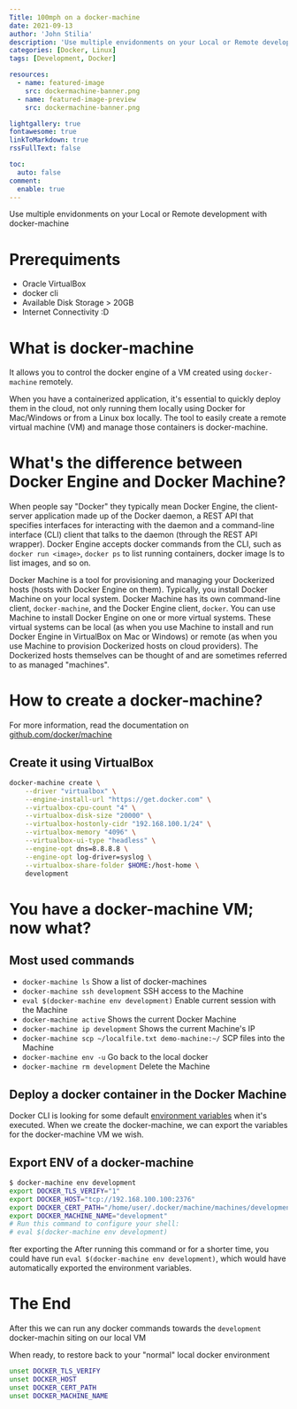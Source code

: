 ```yaml
---
Title: 100mph on a docker-machine
date: 2021-09-13
author: 'John Stilia'
description: 'Use multiple envidonments on your Local or Remote development with docker-machine'
categories: [Docker, Linux]
tags: [Development, Docker]

resources:
  - name: featured-image
    src: dockermachine-banner.png
  - name: featured-image-preview
    src: dockermachine-banner.png

lightgallery: true
fontawesome: true
linkToMarkdown: true
rssFullText: false

toc:
  auto: false
comment:
  enable: true
---
```


Use multiple envidonments on your Local or Remote development with docker-machine

<!--more-->

# Prerequiments

- Oracle VirtualBox
- docker cli
- Available Disk Storage > 20GB
- Internet Connectivity :D

# What is docker-machine

It allows you to control the docker engine of a VM created using `docker-machine` remotely.

When you have a containerized application, it's essential to quickly deploy them in the cloud, not only running them locally using Docker for Mac/Windows or from a Linux box locally. The tool to easily create a remote virtual machine (VM) and manage those containers is docker-machine.

# What's the difference between Docker Engine and Docker Machine?

When people say "Docker" they typically mean Docker Engine, the client-server application made up of the Docker daemon, a REST API that specifies interfaces for interacting with the daemon and a command-line interface (CLI) client that talks to the daemon (through the REST API wrapper). Docker Engine accepts docker commands from the CLI, such as `docker run <image>`, `docker ps` to list running containers, docker image ls to list images, and so on.

Docker Machine is a tool for provisioning and managing your Dockerized hosts (hosts with Docker Engine on them). Typically, you install Docker Machine on your local system. Docker Machine has its own command-line client, `docker-machine`, and the Docker Engine client, `docker`. You can use Machine to install Docker Engine on one or more virtual systems. These virtual systems can be local (as when you use Machine to install and run Docker Engine in VirtualBox on Mac or Windows) or remote (as when you use Machine to provision Dockerized hosts on cloud providers). The Dockerized hosts themselves can be thought of and are sometimes referred to as managed "machines".

# How to create a docker-machine?

For more information, read the documentation on [github.com/docker/machine](https://github.com/docker/machine)

## Create it using VirtualBox

```bash
docker-machine create \
    --driver "virtualbox" \
    --engine-install-url "https://get.docker.com" \
    --virtualbox-cpu-count "4" \
    --virtualbox-disk-size "20000" \
    --virtualbox-hostonly-cidr "192.168.100.1/24" \
    --virtualbox-memory "4096" \
    --virtualbox-ui-type "headless" \
    --engine-opt dns=8.8.8.8 \
    --engine-opt log-driver=syslog \
    --virtualbox-share-folder $HOME:/host-home \
    development
```

# You have a docker-machine VM; now what?

## Most used commands

- `docker-machine ls`
  Show a list of docker-machines
- `docker-machine ssh development` SSH access to the Machine
- `eval $(docker-machine env development)` Enable current session with the Machine
- `docker-machine active` Shows the current Docker Machine
- `docker-machine ip development` Shows the current Machine's IP
- `docker-machine scp ~/localfile.txt demo-machine:~/` SCP files into the Machine
- `docker-machine env -u` Go back to the local docker
- `docker-machine rm development` Delete the Machine

## Deploy a docker container in the Docker Machine

Docker CLI is looking for some default [environment variables](https://docs.docker.com/engine/reference/commandline/cli/#environment-variables) when it's executed. When we create the docker-machine, we can export the variables for the docker-machine VM we wish.

## Export ENV of a docker-machine

```bash
$ docker-machine env development
export DOCKER_TLS_VERIFY="1"
export DOCKER_HOST="tcp://192.168.100.100:2376"
export DOCKER_CERT_PATH="/home/user/.docker/machine/machines/development"
export DOCKER_MACHINE_NAME="development"
# Run this command to configure your shell:
# eval $(docker-machine env development)
```

fter exporting the
After running this command or for a shorter time, you could have run `eval $(docker-machine env development)`, which would have automatically exported the environment variables.

# The End

After this we can run any docker commands towards the `development` docker-machin siting on our local VM

When ready, to restore back to your "normal" local docker environment

```bash
unset DOCKER_TLS_VERIFY
unset DOCKER_HOST
unset DOCKER_CERT_PATH
unset DOCKER_MACHINE_NAME
```
